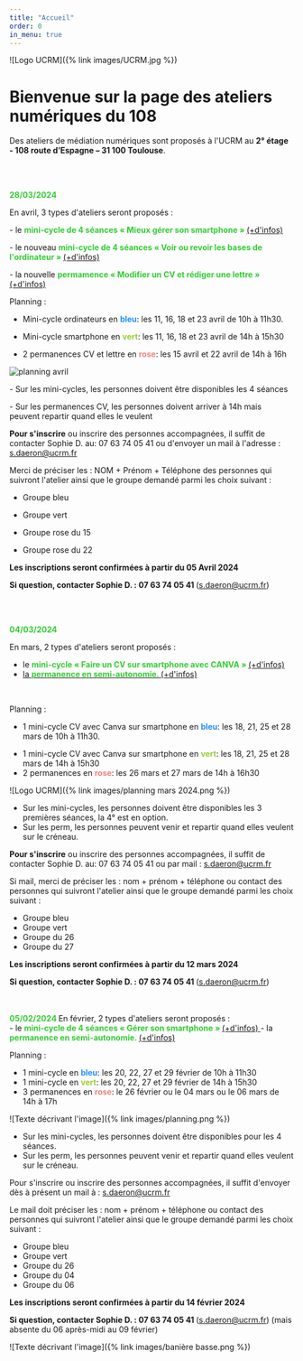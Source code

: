 ```yaml
---
title: "Accueil"
order: 0
in_menu: true
---
```

![Logo UCRM]({% link images/UCRM.jpg %})
<h1>Bienvenue sur la page des ateliers numériques du 108</h1>

Des ateliers de médiation numériques sont proposés à l'UCRM au **2° étage - 108 route d’Espagne – 31 100 Toulouse**. 
<p>
<br/>

<p>
<br/>
<b><span style="color:LimeGreen">28/03/2024 </span></b>
<br/>
<p>
En avril, 3 types d'ateliers seront proposés : <p>
- le <span style="color:LimeGreen"> <b>mini-cycle de 4 séances « Mieux gérer son smartphone »  </b></span> <a href="https://sofi-ucrm.github.io/ucrm-mednum/mini-cycles.html#smartphone"> (+d'infos) </a><p>
- le nouveau <span style="color:LimeGreen"> <b>mini-cycle de 4 séances « Voir ou revoir les bases de l'ordinateur »  </b></span> <a href="https://sofi-ucrm.github.io/ucrm-mednum/mini-cycles#ordinateur"> (+d'infos) </a> <p>
- la nouvelle<span style="color:LimeGreen"> <b>permamence « Modifier un CV et rédiger une lettre »  </b></span> <a href="https://sofi-ucrm.github.io/ucrm-mednum/permanences.html#cv_lettre"> (+d'infos) </a><p>

Planning : <p>
- Mini-cycle ordinateurs en <b><span style="color:DodgerBlue ">bleu</span></b>: les 11, 16, 18 et 23 avril de 10h à 11h30.<p>
- Mini-cycle smartphone en <b><span style="color:YellowGreen">vert</span></b>: les 11, 16, 18 et 23 avril de 14h à 15h30<p>
- 2 permanences CV et lettre en <b><span style="color:LightCoral ">rose</span></b>: les 15 avril et 22 avril de 14h à 16h<p>
<p>
<img alt="planning avril" src="https://sofi-ucrm.github.io/ucrm-mednum/images/planningavril2024.png"  />
<p>
- Sur les mini-cycles, les personnes doivent être disponibles les 4 séances<p>
- Sur les permanences CV, les personnes doivent arriver à 14h mais peuvent repartir quand elles le veulent<p>


<b>Pour s'inscrire</b> ou inscrire des personnes accompagnées, il suffit de contacter Sophie D. au: 07 63 74 05 41 ou d'envoyer un mail à l'adresse : <a href="mailto:s.daeron@ucrm.fr">s.daeron@ucrm.fr</a> <p>

Merci de préciser les : NOM + Prénom + Téléphone des personnes qui suivront l'atelier ainsi que le groupe demandé parmi les choix suivant : <p>
- Groupe bleu<p>
- Groupe vert<p>
- Groupe rose du 15<p>
- Groupe rose du 22<p>

<b>Les inscriptions seront confirmées à partir du 05 Avril 2024 </b><p>
<b>Si question, contacter Sophie D. : 07 63 74 05 41 </b>(<a href="mailto:s.daeron@ucrm.fr">s.daeron@ucrm.fr</a>)<p>
<br/>
<br/>


<b><span style="color:LimeGreen">04/03/2024 </span></b>
<br/>

En mars, 2 types d'ateliers seront proposés : 

- le  <span style="color:LimeGreen"> <b> mini-cycle « Faire un CV sur smartphone avec CANVA »  </b></span> <a href="https://sofi-ucrm.github.io/ucrm-mednum/mini-cycles.html#cv_canva">
(+d'infos)
- la <span style="color:LimeGreen"> <b>permanence en semi-autonomie. </b></span><a href="https://sofi-ucrm.github.io/ucrm-mednum/permanences.html"> (+d'infos) </a>

<div id="inscr_smartphone">
 	&nbsp;
</div>

Planning : 
- 1 mini-cycle CV avec Canva sur smartphone en <b><span style="color:DodgerBlue ">bleu</span></b>: les 18, 21, 25 et 28 mars de 10h à 11h30. <p>
- 1 mini-cycle CV avec Canva sur smartphone en <b><span style="color:YellowGreen">vert</span></b>: les 18, 21, 25 et 28 mars de 14h à 15h30
- 2 permanences en <b><span style="color:LightCoral ">rose</span></b>: les 26 mars et 27 mars de 14h à 16h30

![Logo UCRM]({% link images/planning mars 2024.png %})

- Sur les mini-cycles, les personnes doivent être disponibles les 3 premières séances, la 4° est en option.
- Sur les perm, les personnes peuvent venir et repartir quand elles veulent sur le créneau.


<b>Pour s'inscrire</b> ou inscrire des personnes accompagnées, il suffit de contacter Sophie D. au: 07 63 74 05 41 ou par mail : <a href="mailto:s.daeron@ucrm.fr">s.daeron@ucrm.fr</a> 

Si mail, merci de préciser les : nom + prénom + téléphone ou contact des personnes qui suivront l'atelier ainsi que le groupe demandé parmi les choix suivant : 
- Groupe bleu
- Groupe vert
- Groupe du 26
- Groupe du 27 

<b>Les inscriptions seront confirmées à partir du 12 mars 2024 </b>

<b>Si question, contacter Sophie D. : 07 63 74 05 41 </b>(<a href="mailto:s.daeron@ucrm.fr">s.daeron@ucrm.fr</a>)

<br/>
<br/>
<b><span style="color:LimeGreen">05/02/2024 </span></b>
En février, 2 types d'ateliers seront proposés : 
<br/>
- le  <span style="color:LimeGreen"> <b>mini-cycle de 4 séances « Gérer son smartphone »  </b></span> <a href="https://sofi-ucrm.github.io/ucrm-mednum/mini-cycles.html"> (+d'infos) </a>
- la <span style="color:LimeGreen"> <b>permanence en semi-autonomie. </b></span><a href="https://sofi-ucrm.github.io/ucrm-mednum/permanences.html"> (+d'infos) </a>


Planning : 
- 1 mini-cycle en <b><span style="color:DodgerBlue ">bleu</span></b>: les 20, 22, 27 et 29 février de 10h à 11h30
- 1 mini-cycle en <b><span style="color:YellowGreen">vert</span></b>: les 20, 22, 27 et 29 février de 14h à 15h30
- 3 permanences en <b><span style="color:LightCoral ">rose</span></b>: le 26 février ou le 04 mars ou le 06 mars de 14h à 17h

![Texte décrivant l'image]({% link images/planning.png %})

- Sur les mini-cycles, les personnes doivent être disponibles pour les 4 séances.
- Sur les perm, les personnes peuvent venir et repartir quand elles veulent sur le créneau.

Pour s'inscrire ou inscrire des personnes accompagnées, il suffit d'envoyer dès à présent un mail à : <a href="mailto:s.daeron@ucrm.fr">s.daeron@ucrm.fr</a> 

Le mail doit préciser les : nom + prénom + téléphone ou contact des personnes qui suivront l'atelier ainsi que le groupe demandé parmi les choix suivant : 
- Groupe  bleu
- Groupe vert
- Groupe du 26
- Groupe du 04
- Groupe du 06

<b>Les inscriptions seront confirmées à partir du 14 février 2024 </b>

<b>Si question, contacter Sophie D. : 07 63 74 05 41 </b>(<a href="mailto:s.daeron@ucrm.fr">s.daeron@ucrm.fr</a>)
(mais absente du 06 après-midi au 09 février) 

![Texte décrivant l'image]({% link images/banière basse.png %}) 
